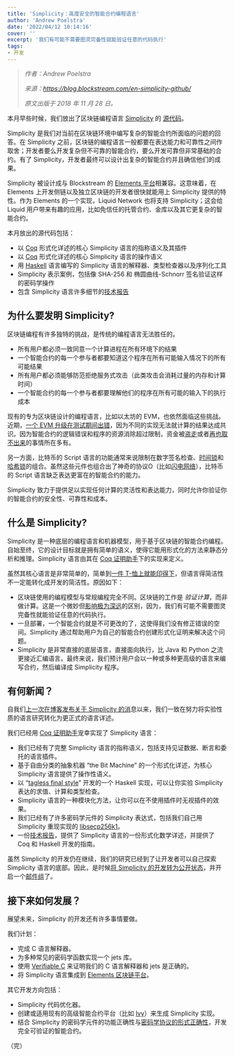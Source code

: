 ```yaml
---
title: 'Simplicity：高度安全的智能合约编程语言'
author: 'Andrew Poelstra'
date: '2022/04/12 10:14:16'
cover: ''
excerpt: '我们有可能不需要图灵完备性就能验证任意的代码执行'
tags:
- 开发
---
```



> *作者：Andrew Poelstra*
>
> *来源：<https://blog.blockstream.com/en-simplicity-github/>*
>
> *原文出版于 2018 年 11 月 28 日。*

本月早些时候，我们放出了区块链编程语言 [Simplicity](https://blockstream.com/simplicity.pdf) 的 [源代码](https://github.com/ElementsProject/simplicity)。

Simplicity 是我们对当前在区块链环境中编写复杂的智能合约所面临的问题的回答。在 Simplicity 之前，区块链的编程语言一般都要在表达能力和可靠性之间作取舍；开发者要么开发复杂但不可靠的智能合约，要么开发可靠但非常基础的合约。有了 Simplicity，开发者最终可以设计出复杂的智能合约并且确信他们的成果。

Simplicity 被设计成与 Blockstream 的 [Elements 平台](https://blockstream.com/elements/)相兼容。这意味着，在 Elements 上开发侧链以及独立区块链的开发者很快就能用上 Simplicity 提供的特性。作为 Elements 的一个实现，Liquid Network 也将支持 Simplicity；这会给 Liquid 用户带来有趣的应用，比如免信任的托管合约、金库以及其它更复杂的智能合约。

本月放出的源代码包括：

- 以 [Coq](https://coq.inria.fr/) 形式化详述的核心 Simplicity 语言的指称语义及其插件
- 以 [Coq](https://coq.inria.fr/) 形式化详述的核心 Simplicity  语言的操作语义
- 用 [Haskell](https://www.haskell.org/) 语言编写的 Simplicity 语言的解释器、类型检查器以及序列化工具
- Simplicity 表示案例，包括像 SHA-256 和 椭圆曲线-Schnorr 签名验证这样的密码学操作
- 包含 Simplicity  语言许多细节的[技术报告](https://github.com/ElementsProject/simplicity/blob/pdf/Simplicity-TR.pdf)

## 为什么要发明 Simplicity?

区块链编程有许多独特的挑战，是传统的编程语言无法胜任的。

- 所有用户都必须一致同意一个计算进程在所有环境下的结果
- 一个智能合约的每一个参与者都要知道这个程序在所有可能输入情况下的所有可能结果
- 所有用户都必须能够防范拒绝服务式攻击（此类攻击会消耗过量的内存和计算时间）
- 一个智能合约的每一个参与者都要理解他们的程序在所有可能的输入下的执行成本

现有的专为区块链设计的编程语言，比如以太坊的 EVM，也依然面临这些挑战。近期，[一个 EVM 升级在测试期间出错](https://www.coindesk.com/ethereums-next-blockchain-upgrade-faces-delay-after-testing-failure)，因为不同的实现无法就计算的结果达成共识。因为智能合约的逻辑错误和程序的资源消除超过限制，资金被[盗走](https://en.wikipedia.org/wiki/The_DAO_(organization))或者[再也取不出来](https://www.coindesk.com/30-million-ether-reported-stolen-parity-wallet-breach)的事情所在多有。

另一方面，比特币的 Script 语言的功能通常来说限制在数字签名检查、[时间锁](https://en.bitcoin.it/wiki/Timelock)和[哈希锁](https://en.bitcoin.it/wiki/Hashlock)的组合。虽然这些元件也组合出了神奇的协议O（比如[闪电网络](https://lightning.network/)），比特币的 Script 语言缺乏表达更富在的智能合约的能力。

Simplicity 致力于提供足以实现任何计算的灵活性和表达能力，同时允许你验证你的智能合约的安全性、可靠性和成本。

## 什么是 Simplicity?

Simplicity 是一种底层的编程语言和机器模型，用于基于区块链的智能合约编程。自始至终，它的设计目标就是拥有简单的语义，使得它能用形式化的方法来静态分析和推理。Simplicity 语言由其在 [Coq 证明助手](https://coq.inria.fr/)下的实现来定义。

虽然其核心语言是非常简单的，简单到[一件 T-恤上就能印得下](https://blockstream.com/2017/10/30/simplicity/)，但语言得简洁性不一定能转化成开发的简洁性。原因如下：

- 区块链使用的编程模型与常规编程完全不同。区块链的工作是 *验证计算*，而非做计算。这是一个微妙但[影响极为深远](https://cyber.stanford.edu/sites/default/files/russelloconnor.pdf)的区别，因为，我们有可能不需要图灵完备性就能验证任意的代码执行。
- 一旦部署，一个智能合约就是不可更改的了，这使得我们没有修正错误的空间。Simplicity 通过帮助用户为自己的智能合约创建形式化证明来解决这个问题。
- Simplicity 是非常直接的底层语言，直接面向执行，比 Java 和 Python 之流更接近汇编语言。最终来说，我们预计用户会以一种或多种更高级的语言来编写合约，然后编译成 Simplicity 程序。

## 有何新闻？

自我们[上一次在博客发布关于 Simplicity 的消](https://blockstream.com/2018/02/08/simplicity-a-new-language-for-blockchains-bpase/)息以来，我们一致在努力将实验性质的语言研究转化为更正式的语言详述。

我们已经用 [Coq 证明助手](https://coq.inria.fr/)宠幸实现了 Simplicity 语言：

- 我们已经有了完整 Simplicity 语言的指称语义，包括支持见证数据、断言和委托的语言插件。
- 基于自由分类的抽象机器 “the Bit Machine” 的一个形式化详述，为核心 Simplicity 语言提供了操作性语义。
- 以 “[tagless final style](http://okmij.org/ftp/tagless-final/index.html)” 开发的一个 Haskell 实现，可以让你实验 Simplicity 表达的求值、计算和类型检查。
- Simplicity 语言的一种模块化方法，让你可以在不使用插件时无视插件的效果。
- 我们已经有了许多密码学元件的 Simplicity 表达式，包括我们自己用 Simplicity 重现实现的 [libsecp256k1](https://github.com/bitcoin-core/secp256k1)。
- 一份[技术报告](https://github.com/ElementsProject/simplicity/blob/pdf/Simplicity-TR.pdf)，提供了 Simplicity 语言的一份形式化数学详述，并提供了 Coq 和 Haskell 开发的指南。

虽然 Simplicity 的开发仍在继续，我们的研究已经到了让开发者可以自己探索 Simplicity 语言的底部。因此，是时候[将 Simplicity 的开发转为公开状态](https://github.com/ElementsProject/simplicity)，并开启一个[邮件组](https://lists.ozlabs.org/listinfo/simplicity)了。

## 接下来如何发展？

展望未来，Simplicity 的开发还有许多事情要做。

我们计划：

- 完成 C 语言解释器。
- 为多种常见的密码学函数实现一个 jets 库。
- 使用 [Verifiable C](http://vst.cs.princeton.edu/veric/) 来证明我们的 C 语言解释器和 jets 是正确的。
- 将 Simplicity 语言集成到 [Elements 区块链平台](https://elementsproject.org/)。

其它开发方向包括：

- Simplicity 代码优化器。
- 创建或适用现有的高级智能合约平台（比如 [Ivy](https://blog.chain.com/ivy-for-bitcoin-a-smart-contract-language-that-compiles-to-bitcoin-script-bec06377141a)）来生成 Simplicity 实现。
- 结合 Simplicity 的密码学元件的功能正确性与[密码学协议的形式正确性](https://hal.inria.fr/inria-00552886)，开发完全可验证的智能合约。

（完）